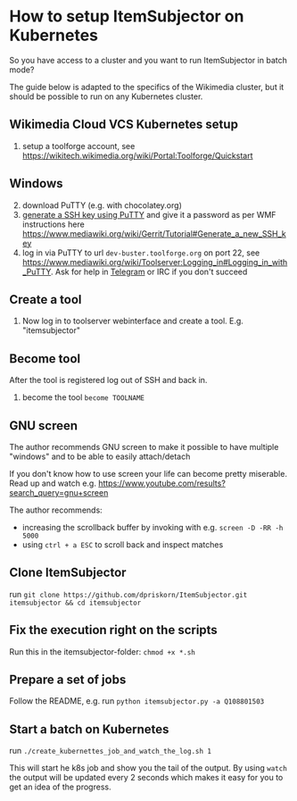# How to setup ItemSubjector on Kubernetes
So you have access to a cluster and you want to run ItemSubjector in batch mode?

The guide below is adapted to the specifics of the Wikimedia cluster, 
but it should be possible to run on any Kubernetes cluster.

## Wikimedia Cloud VCS Kubernetes setup
1) setup a toolforge account, see https://wikitech.wikimedia.org/wiki/Portal:Toolforge/Quickstart

## Windows
2) download PuTTY (e.g. with chocolatey.org)
3) [generate a SSH key using PuTTY](https://phoenixnap.com/kb/generate-ssh-key-windows-10) and give it a password as per WMF instructions here https://www.mediawiki.org/wiki/Gerrit/Tutorial#Generate_a_new_SSH_key
4) log in via PuTTY to url `dev-buster.toolforge.org` on port 22, see https://www.mediawiki.org/wiki/Toolserver:Logging_in#Logging_in_with_PuTTY. Ask for help in [Telegram](https://t.me/wmcloudirc) or IRC if you don't succeed

## Create a tool
1) Now log in to toolserver webinterface and create a tool. E.g. "itemsubjector"

## Become tool
After the tool is registered log out of SSH and back in.

1) become the tool `become TOOLNAME`

## GNU screen
The author recommends GNU screen to make it possible 
to have multiple "windows" and to be able to easily attach/detach

If you don't know how to use screen your life can become pretty miserable. Read up and watch e.g. https://www.youtube.com/results?search_query=gnu+screen

The author recommends:
- increasing the scrollback buffer by invoking with e.g. `screen -D -RR -h 5000`
- using `ctrl + a ESC` to scroll back and inspect matches

## Clone ItemSubjector
run `git clone https://github.com/dpriskorn/ItemSubjector.git itemsubjector && cd itemsubjector`

## Fix the execution right on the scripts
Run this in the itemsubjector-folder: 
`chmod +x *.sh`

## Prepare a set of jobs
Follow the README, e.g. run `python itemsubjector.py -a Q108801503`

## Start a batch on Kubernetes
run `./create_kubernettes_job_and_watch_the_log.sh 1`

This will start he k8s job and show you the tail of the output. 
By using `watch` the output will be updated every 2 seconds 
which makes it easy for you to get an idea of the progress.